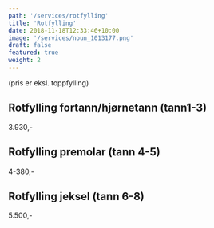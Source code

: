```yaml
---
path: '/services/rotfylling'
title: 'Rotfylling'
date: 2018-11-18T12:33:46+10:00
image: '/services/noun_1013177.png'
draft: false
featured: true
weight: 2
---
```

(pris er eksl. toppfylling)

## Rotfylling fortann/hjørnetann (tann1-3)

3.930,-

## Rotfylling premolar (tann 4-5)

4-380,-

## Rotfylling jeksel (tann 6-8)

5.500,-
